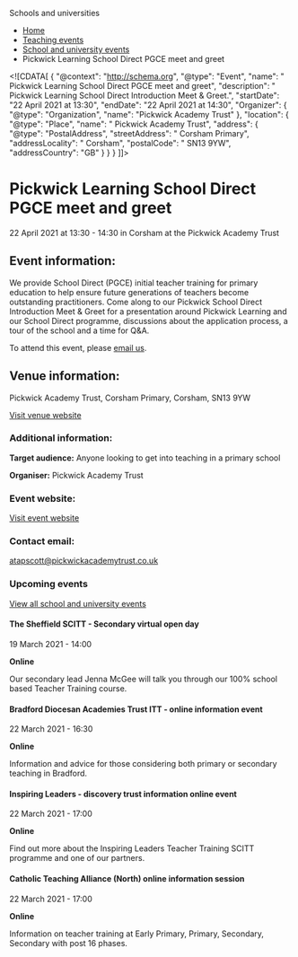 Schools and universities

*   [Home](/)
*   [Teaching events](/teaching-events)
*   [School and university events](/teaching-events/training-provider-events)
*   Pickwick Learning School Direct PGCE meet and greet

<!\[CDATA\[ { "@context": "http://schema.org", "@type": "Event", "name": " Pickwick Learning School Direct PGCE meet and greet", "description": " Pickwick Learning School Direct Introduction Meet &amp; Greet.", "startDate": "22 April 2021 at 13:30", "endDate": "22 April 2021 at 14:30", "Organizer": { "@type": "Organization", "name": "Pickwick Academy Trust" }, "location": { "@type": "Place", "name": " Pickwick Academy Trust", "address": { "@type": "PostalAddress", "streetAddress": " Corsham Primary", "addressLocality": " Corsham", "postalCode": " SN13 9YW", "addressCountry": "GB" } } } \]\]>

Pickwick Learning School Direct PGCE meet and greet
===================================================

22 April 2021 at 13:30 - 14:30 in Corsham at the Pickwick Academy Trust

Event information:
------------------

We provide School Direct (PGCE) initial teacher training for primary education to help ensure future generations of teachers become outstanding practitioners. Come along to our Pickwick School Direct Introduction Meet & Greet for a presentation around Pickwick Learning and our School Direct programme, discussions about the application process, a tour of the school and a time for Q&A.

To attend this event, please [email us](mailto:atapscott@pickwickacademytrust.co.uk).

Venue information:
------------------

Pickwick Academy Trust, Corsham Primary, Corsham, SN13 9YW

[Visit venue website](https://www.pltsa.co.uk/school-direct-itt "Pickwick Academy Trust")

### Additional information:

**Target audience:** Anyone looking to get into teaching in a primary school

**Organiser:** Pickwick Academy Trust

### Event website:

[Visit event website](https://www.pltsa.co.uk/school-direct-itt)

### Contact email:

[atapscott@pickwickacademytrust.co.uk](mailto:atapscott@pickwickacademytrust.co.uk)

### Upcoming events

[View all school and university events](/teaching-events/training-provider-events)

[](/teaching-events/training-provider-events/210319-the-sheffield-scitt-secondary-virtual-open-day)

#### The Sheffield SCITT - Secondary virtual open day

19 March 2021 - 14:00

**Online**

Our secondary lead Jenna McGee will talk you through our 100% school based Teacher Training course.

[](/teaching-events/training-provider-events/210322-bradford-diocesan-academies-trust-itt-online-information-event)

#### Bradford Diocesan Academies Trust ITT - online information event

22 March 2021 - 16:30

**Online**

Information and advice for those considering both primary or secondary teaching in Bradford.

[](/teaching-events/training-provider-events/210322-inspiring-leaders-discovery-trust-information-online-event)

#### Inspiring Leaders - discovery trust information online event

22 March 2021 - 17:00

**Online**

Find out more about the Inspiring Leaders Teacher Training SCITT programme and one of our partners.

[](/teaching-events/training-provider-events/210322-catholic-teaching-alliance-north-online-information-session)

#### Catholic Teaching Alliance (North) online information session

22 March 2021 - 17:00

**Online**

Information on teacher training at Early Primary, Primary, Secondary, Secondary with post 16 phases.